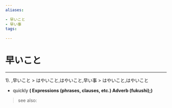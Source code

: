 ```yaml
---
aliases:
    
- 早いこと
- 早い事
tags:
    
---
```


# 早いこと
---
1).
,早いこと > はやいこと,はやいこと,早い事 > はやいこと,はやいこと

- quickly
**( Expressions (phrases, clauses, etc.) Adverb (fukushi);)**
> see also: 
            